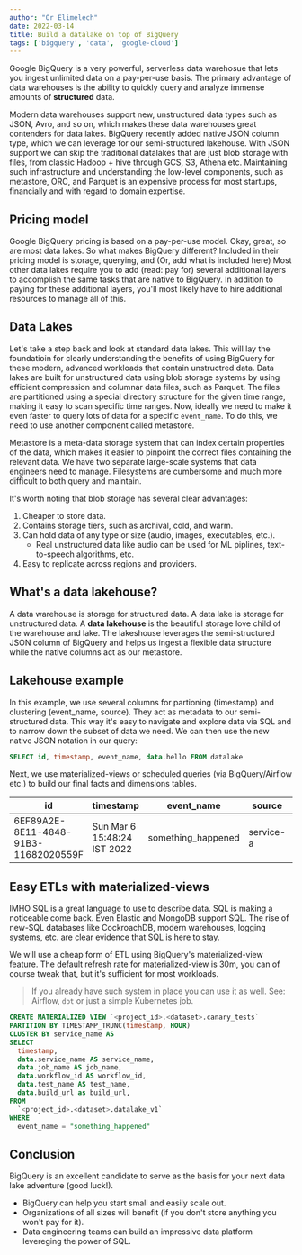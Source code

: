 ```yaml
---
author: "Or Elimelech"
date: 2022-03-14
title: Build a datalake on top of BigQuery
tags: ['bigquery', 'data', 'google-cloud']
---
```


Google BigQuery is a very powerful, serverless data warehosue that
lets you ingest unlimited data on a pay-per-use basis.
The primary advantage of data warehouses is the ability to quickly query and analyze immense amounts of **structured** data.

Modern data warehouses support new, unstructured data types such as JSON, Avro, and so on, which makes these data warehouses great contenders for data lakes.
BigQuery recently added native JSON column type, which we can leverage for our semi-structured lakehouse.
With JSON support we can skip the traditional datalakes that are just blob storage with files, from classic Hadoop + hive through GCS, S3, Athena etc.
Maintaining such infrastructure and understanding the low-level components, such as metastore, ORC, and Parquet is an expensive process for most startups, financially and with regard to domain expertise.

## Pricing model
Google BigQuery pricing is based on a pay-per-use model. Okay, great, so are most data lakes. So what makes BigQuery different?
Included in their pricing model is storage, querying, and (Or, add what is included here)
Most other data lakes require you to add (read: pay for) several additional layers to accomplish the same tasks that are native to BigQuery. In addition to paying for these additional layers, you'll most likely have to hire additional resources to manage all of this.

## Data Lakes

Let's take a step back and look at standard data lakes. This will lay the foundatioin for clearly understanding the benefits of using BigQuery for these modern, advanced workloads that contain unstructred data.
Data lakes are built for unstructured data using blob storage systems by using efficient compression and columnar data files, such as Parquet.
The files are partitioned using a special directory structure for the given time range, making it easy to scan specific time ranges.
Now, ideally we need to make it even faster to query lots of data for a specific `event_name`. To do this, we need to use another component called metastore.

Metastore is a meta-data storage system that can index certain properties of the data, which makes it easier to pinpoint the correct files containing the relevant data.
We have two separate large-scale systems that data engineers need to manage.
Filesystems are cumbersome and much more difficult to both query and maintain.

It's worth noting that blob storage has several clear advantages:
1. Cheaper to store data.
1. Contains storage tiers, such as archival, cold, and warm.
1. Can hold data of any type or size (audio, images, executables, etc.).
   - Real unstructured data like audio can be used for ML piplines, text-to-speech algorithms, etc.
1. Easy to replicate across regions and providers.

## What's a data lakehouse?

A data warehouse is storage for structured data. A data lake is storage for unstructured data. A **data lakehouse** is the beautiful storage love child of the warehouse and lake.
The lakeshouse leverages the semi-structured JSON column of BigQuery and helps us ingest a flexible data structure while the native columns act as our metastore.

## Lakehouse example

In this example, we use several columns for partioning (timestamp) and clustering (event_name, source). They act as metadata to our semi-structured data.
This way it's easy to navigate and explore data via SQL and to narrow down the subset of data we need. We can then use the new native JSON notation in our query:

```sql
SELECT id, timestamp, event_name, data.hello FROM datalake
```

Next, we use materialized-views or scheduled queries (via BigQuery/Airflow etc.) to build our final facts and dimensions tables.

| id                                   | timestamp                   | event_name         | source    | content_type     | data                          | data_bytes |
| ---                                  | ---                         | ---                | ---       | ---              | ---                           | ---        |
| 6EF89A2E-8E11-4848-91B3-11682020559F | Sun Mar 6 15:48:24 IST 2022 | something_happened | service-a | application/json | `{"hello": "from lakehouse"}` | NULL       |


## Easy ETLs with materialized-views

IMHO SQL is a great language to use to describe data.
SQL is making a noticeable come back. Even Elastic and MongoDB support SQL. The rise of new-SQL databases like CockroachDB, modern warehouses, logging systems, etc. are clear evidence that SQL is here to stay.

We will use a cheap form of ETL using BigQuery's materialized-view feature.
The default refresh rate for materialized-view is 30m, you can of course tweak that, but it's sufficient for most workloads.

> If you already have such system in place you can use it as well.
> See: Airflow, `dbt` or just a simple Kubernetes job.

```sql
CREATE MATERIALIZED VIEW `<project_id>.<dataset>.canary_tests`
PARTITION BY TIMESTAMP_TRUNC(timestamp, HOUR)
CLUSTER BY service_name AS
SELECT
  timestamp,
  data.service_name AS service_name,
  data.job_name AS job_name,
  data.workflow_id AS workflow_id,
  data.test_name AS test_name,
  data.build_url as build_url,
FROM
  `<project_id>.<dataset>.datalake_v1`
WHERE
  event_name = "something_happened"
```

## Conclusion
BigQuery is an excellent candidate to serve as the basis for your next data lake adventure (good luck!).

- BigQuery can help you start small and easily scale out.
- Organizations of all sizes will benefit (if you don't store anything you won't pay for it).
- Data engineering teams can build an impressive data platform levereging the power of SQL.
